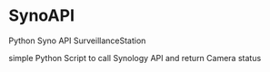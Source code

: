 # SynoAPI
Python Syno API SurveillanceStation

simple Python Script to call Synology API and return Camera status
